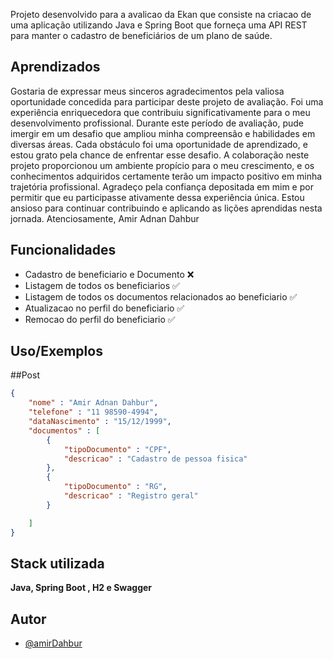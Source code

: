 Projeto desenvolvido para a avalicao da Ekan que consiste na criacao de  uma aplicação utilizando Java e Spring Boot que forneça uma API REST para manter o cadastro de beneficiários de um plano de saúde.



## Aprendizados

Gostaria de expressar meus sinceros agradecimentos pela valiosa oportunidade concedida para participar deste projeto de avaliação. Foi uma experiência enriquecedora que contribuiu significativamente para o meu desenvolvimento profissional.
Durante este período de avaliação, pude imergir em um desafio que ampliou minha compreensão e habilidades em diversas áreas. Cada obstáculo foi uma oportunidade de aprendizado, e estou grato pela chance de enfrentar esse desafio.
A colaboração neste projeto proporcionou um ambiente propício para o meu crescimento, e os conhecimentos adquiridos certamente terão um impacto positivo em minha trajetória profissional. Agradeço pela confiança depositada em mim e por permitir que eu participasse ativamente dessa experiência única.
Estou ansioso para continuar contribuindo e aplicando as lições aprendidas nesta jornada.
Atenciosamente, Amir Adnan Dahbur


## Funcionalidades

- Cadastro de beneficiario e Documento ❌ 
- Listagem de todos os beneficiarios ✅
- Listagem de todos os documentos relacionados ao beneficiario ✅
- Atualizacao no perfil do beneficiario ✅
- Remocao do perfil do beneficiario ✅


## Uso/Exemplos

##Post

```json
{
    "nome" : "Amir Adnan Dahbur",
    "telefone" : "11 98590-4994",
    "dataNascimento" : "15/12/1999",
    "documentos" : [
        {
            "tipoDocumento" : "CPF",
            "descricao" : "Cadastro de pessoa fisica"
        },
        {
            "tipoDocumento" : "RG",
            "descricao" : "Registro geral"
        }

    ]
}
```


## Stack utilizada

**Java, Spring Boot , H2 e Swagger**


## Autor

- [@amirDahbur](https://github.com/AmirDahbur)

